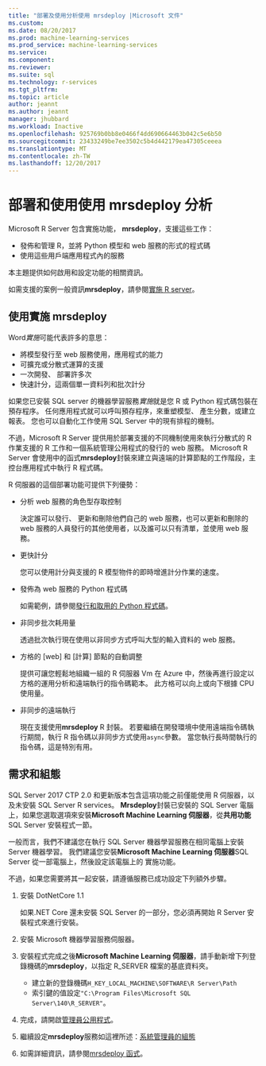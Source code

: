 ```yaml
---
title: "部署及使用分析使用 mrsdeploy |Microsoft 文件"
ms.custom: 
ms.date: 08/20/2017
ms.prod: machine-learning-services
ms.prod_service: machine-learning-services
ms.service: 
ms.component: 
ms.reviewer: 
ms.suite: sql
ms.technology: r-services
ms.tgt_pltfrm: 
ms.topic: article
author: jeannt
ms.author: jeannt
manager: jhubbard
ms.workload: Inactive
ms.openlocfilehash: 925769b0bb8e0466f4dd690664463b042c5e6b50
ms.sourcegitcommit: 23433249be7ee3502c5b4d442179ea47305ceeea
ms.translationtype: MT
ms.contentlocale: zh-TW
ms.lasthandoff: 12/20/2017
---
```

# <a name="deploy-and-consume-analytics-using-mrsdeploy"></a>部署和使用使用 mrsdeploy 分析

Microsoft R Server 包含實施功能， **mrsdeploy**，支援這些工作：

+ 發佈和管理 R，並將 Python 模型和 web 服務的形式的程式碼
+ 使用這些用戶端應用程式內的服務

本主題提供如何啟用和設定功能的相關資訊。

如需支援的案例一般資訊**mrsdeploy**，請參閱[實施 R server](https://docs.microsoft.com/r-server/what-is-operationalization)。

## <a name="using-mrsdeploy-for-operationalization"></a>使用實施 mrsdeploy

Word*實施*可能代表許多的意思：

+ 將模型發行至 web 服務使用，應用程式的能力
+ 可擴充或分散式運算的支援
+ 一次開發、 部署許多次
+ 快速計分，這兩個單一資料列和批次計分

如果您已安裝 SQL server 的機器學習服務*實施*就是您 R 或 Python 程式碼包裝在預存程序。 任何應用程式就可以呼叫預存程序，來重塑模型、 產生分數，或建立報表。 您也可以自動化工作使用 SQL Server 中的現有排程的機制。

不過，Microsoft R Server 提供用於部署支援的不同機制使用來執行分散式的 R 作業支援的 R 工作和一個系統管理公用程式的發行的 web 服務。 Microsoft R Server 會使用中的函式**mrsdeploy**封裝來建立與遠端的計算節點的工作階段，主控台應用程式中執行 R 程式碼。

R 伺服器的這個部署功能可提供下列優勢：

+ 分析 web 服務的角色型存取控制

    決定誰可以發行、 更新和刪除他們自己的 web 服務，也可以更新和刪除的 web 服務的人員發行的其他使用者，以及誰可以只有清單，並使用 web 服務。

+ 更快計分
  
  您可以使用計分與支援的 R 模型物件的即時增進計分作業的速度。

+ 發佈為 web 服務的 Python 程式碼

  如需範例，請參閱[發行和取用的 Python 程式碼](./python/publish-consume-python-code.md)。

+ 非同步批次耗用量

  透過批次執行現在使用以非同步方式呼叫大型的輸入資料的 web 服務。

+ 方格的 [web] 和 [計算] 節點的自動調整

  提供可讓您輕鬆地組織一組的 R 伺服器 Vm 在 Azure 中，然後再進行設定以方格的運用分析和遠端執行的指令碼範本。 此方格可以向上或向下根據 CPU 使用量。

+ 非同步的遠端執行

    現在支援使用**mrsdeploy** R 封裝。 若要繼續在開發環境中使用遠端指令碼執行期間，執行 R 指令碼以非同步方式使用`async`參數。 當您執行長時間執行的指令碼，這是特別有用。

## <a name="requirements-and-configuration"></a>需求和組態

SQL Server 2017 CTP 2.0 和更新版本包含這項功能之前僅能使用 R 伺服器，以及未安裝 SQL Server R services。 **Mrsdeploy**封裝已安裝的 SQL Server 電腦上，如果您選取選項來安裝**Microsoft Machine Learning 伺服器**，從**共用功能**SQL Server 安裝程式一節。

一般而言，我們不建議您在執行 SQL Server 機器學習服務在相同電腦上安裝 Server 機器學習。 我們建議您安裝**Microsoft Machine Learning 伺服器**SQL Server 從一部電腦上，然後設定該電腦上的 實施功能。

不過，如果您需要將其一起安裝，請遵循服務已成功設定下列額外步驟。

1. 安裝 DotNetCore 1.1

    如果.NET Core 還未安裝 SQL Server 的一部分，您必須再開始 R Server 安裝程式來進行安裝。

2. 安裝 Microsoft 機器學習服務伺服器。

3. 安裝程式完成之後**Microsoft Machine Learning 伺服器**，請手動新增下列登錄機碼的**mrsdeploy**，以指定 R_SERVER 檔案的基底資料夾。 

    + 建立新的登錄機碼`H_KEY_LOCAL_MACHINE\SOFTWARE\R Server\Path`
    + 索引鍵的值設定`"C:\Program Files\Microsoft SQL Server\140\R_SERVER"`。

4. 完成，請開啟[管理員公用程式](https://docs.microsoft.com/r-server/operationalize/configure-use-admin-utility)。

5. 繼續設定**mrsdeploy**服務如這裡所述：[系統管理員的組態](https://docs.microsoft.com/r-server/operationalize/configure-start-for-administrators)

6. 如需詳細資訊，請參閱[mrsdeploy 函式](https://docs.microsoft.com/r-server/r-reference/mrsdeploy/mrsdeploy-package)。
